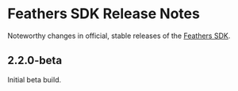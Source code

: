 # Feathers SDK Release Notes

Noteworthy changes in official, stable releases of the [Feathers SDK](http://feathersui.com/sdk).

## 2.2.0-beta

Initial beta build.